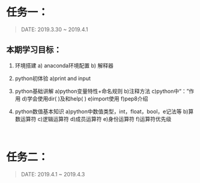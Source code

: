 # 任务一：

> DATE: 2019.3.30 ~ 2019.4.1

## 本期学习目标：

1. 环境搭建
    a) anaconda环境配置
    b) 解释器
2. python初体验
    a)print and input
3. python基础讲解
    a)python变量特性+命名规则
    b)注释方法
    c)python中“：”作用
    d)学会使用dir( )及和help( )
    e)import使用
    f)pep8介绍
4. python数值基本知识
    a)python中数值类型，int，float，bool，e记法等
    b)算数运算符
    c)逻辑运算符
    d)成员运算符
    e)身份运算符
    f)运算符优先级
    
    <br/>
    
# 任务二：

> DATE: 2019.4.1 ~ 2019.4.3